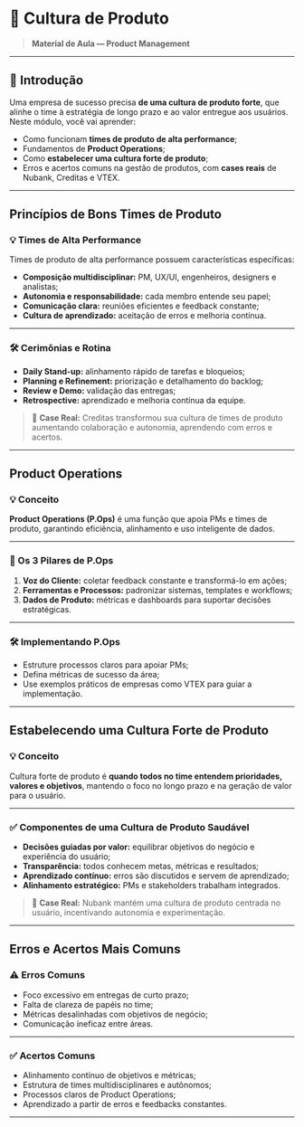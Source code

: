 # 🌟 Cultura de Produto

> **Material de Aula — Product Management**

---

## 🎯 Introdução

Uma empresa de sucesso precisa **de uma cultura de produto forte**, que alinhe o time à estratégia de longo prazo e ao valor entregue aos usuários.  
Neste módulo, você vai aprender:

- Como funcionam **times de produto de alta performance**;  
- Fundamentos de **Product Operations**;  
- Como **estabelecer uma cultura forte de produto**;  
- Erros e acertos comuns na gestão de produtos, com **cases reais** de Nubank, Creditas e VTEX.

---

## Princípios de Bons Times de Produto

### 💡 Times de Alta Performance

Times de produto de alta performance possuem características específicas:

- **Composição multidisciplinar:** PM, UX/UI, engenheiros, designers e analistas;  
- **Autonomia e responsabilidade:** cada membro entende seu papel;  
- **Comunicação clara:** reuniões eficientes e feedback constante;  
- **Cultura de aprendizado:** aceitação de erros e melhoria contínua.

---

### 🛠️ Cerimônias e Rotina

- **Daily Stand-up:** alinhamento rápido de tarefas e bloqueios;  
- **Planning e Refinement:** priorização e detalhamento do backlog;  
- **Review e Demo:** validação das entregas;  
- **Retrospective:** aprendizado e melhoria contínua da equipe.

> 📌 **Case Real:** Creditas transformou sua cultura de times de produto aumentando colaboração e autonomia, aprendendo com erros e acertos.

---

## Product Operations

### 💡 Conceito

**Product Operations (P.Ops)** é uma função que apoia PMs e times de produto, garantindo eficiência, alinhamento e uso inteligente de dados.

---

### 🧩 Os 3 Pilares de P.Ops

1. **Voz do Cliente:** coletar feedback constante e transformá-lo em ações;  
2. **Ferramentas e Processos:** padronizar sistemas, templates e workflows;  
3. **Dados de Produto:** métricas e dashboards para suportar decisões estratégicas.

---

### 🛠️ Implementando P.Ops

- Estruture processos claros para apoiar PMs;  
- Defina métricas de sucesso da área;  
- Use exemplos práticos de empresas como VTEX para guiar a implementação.

---

## Estabelecendo uma Cultura Forte de Produto

### 💡 Conceito

Cultura forte de produto é **quando todos no time entendem prioridades, valores e objetivos**, mantendo o foco no longo prazo e na geração de valor para o usuário.

---

### ✅ Componentes de uma Cultura de Produto Saudável

- **Decisões guiadas por valor:** equilibrar objetivos do negócio e experiência do usuário;  
- **Transparência:** todos conhecem metas, métricas e resultados;  
- **Aprendizado contínuo:** erros são discutidos e servem de aprendizado;  
- **Alinhamento estratégico:** PMs e stakeholders trabalham integrados.

> 📌 **Case Real:** Nubank mantém uma cultura de produto centrada no usuário, incentivando autonomia e experimentação.

---

## Erros e Acertos Mais Comuns

### ⚠️ Erros Comuns

- Foco excessivo em entregas de curto prazo;  
- Falta de clareza de papéis no time;  
- Métricas desalinhadas com objetivos de negócio;  
- Comunicação ineficaz entre áreas.

---

### ✅ Acertos Comuns

- Alinhamento contínuo de objetivos e métricas;  
- Estrutura de times multidisciplinares e autônomos;  
- Processos claros de Product Operations;  
- Aprendizado a partir de erros e feedbacks constantes.

---